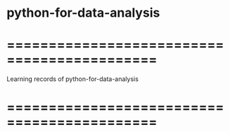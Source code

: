 # python-for-data-analysis
# ============================================
Learning records of python-for-data-analysis
# ============================================
